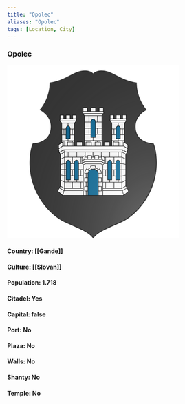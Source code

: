 ```yaml
---
title: "Opolec"
aliases: "Opolec"
tags: [Location, City]
---
```

### Opolec
![](attachment/1a89186f223f813814fcd9de0bdbbf74.svg)

#### Country: [[Gande]]

#### Culture: [[Slovan]]

#### Population: 1.718

#### Citadel: Yes

#### Capital: false

#### Port: No

#### Plaza: No

#### Walls: No

#### Shanty: No

#### Temple: No

